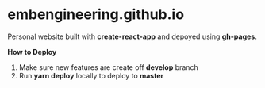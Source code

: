 # embengineering.github.io
Personal website built with **create-react-app** and depoyed using **gh-pages**.

**How to Deploy**
1. Make sure new features are create off **develop** branch
2. Run **yarn deploy** locally to deploy to **master**
